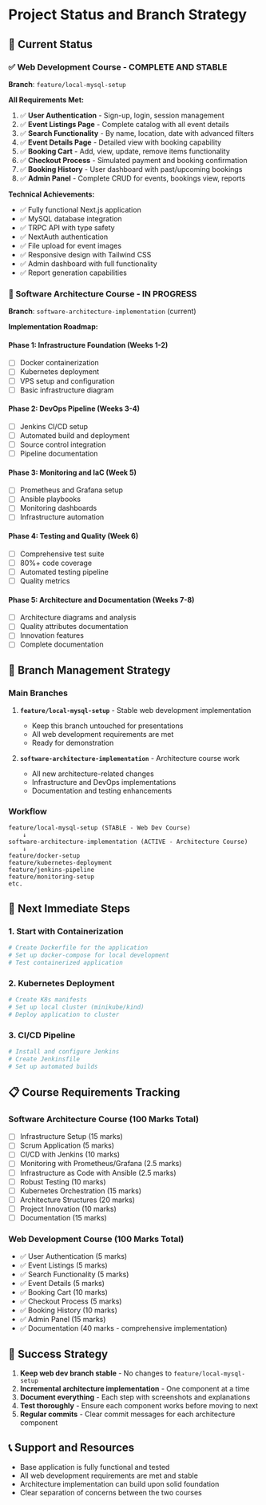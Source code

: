 # Project Status and Branch Strategy

## 🎯 Current Status

### ✅ Web Development Course - COMPLETE AND STABLE
**Branch**: `feature/local-mysql-setup`

**All Requirements Met:**
1. ✅ **User Authentication** - Sign-up, login, session management
2. ✅ **Event Listings Page** - Complete catalog with all event details
3. ✅ **Search Functionality** - By name, location, date with advanced filters
4. ✅ **Event Details Page** - Detailed view with booking capability
5. ✅ **Booking Cart** - Add, view, update, remove items functionality
6. ✅ **Checkout Process** - Simulated payment and booking confirmation
7. ✅ **Booking History** - User dashboard with past/upcoming bookings
8. ✅ **Admin Panel** - Complete CRUD for events, bookings view, reports

**Technical Achievements:**
- ✅ Fully functional Next.js application
- ✅ MySQL database integration
- ✅ TRPC API with type safety
- ✅ NextAuth authentication
- ✅ File upload for event images
- ✅ Responsive design with Tailwind CSS
- ✅ Admin dashboard with full functionality
- ✅ Report generation capabilities

### 🚧 Software Architecture Course - IN PROGRESS
**Branch**: `software-architecture-implementation` (current)

**Implementation Roadmap:**

#### Phase 1: Infrastructure Foundation (Weeks 1-2)
- [ ] Docker containerization
- [ ] Kubernetes deployment
- [ ] VPS setup and configuration
- [ ] Basic infrastructure diagram

#### Phase 2: DevOps Pipeline (Weeks 3-4)
- [ ] Jenkins CI/CD setup
- [ ] Automated build and deployment
- [ ] Source control integration
- [ ] Pipeline documentation

#### Phase 3: Monitoring and IaC (Week 5)
- [ ] Prometheus and Grafana setup
- [ ] Ansible playbooks
- [ ] Monitoring dashboards
- [ ] Infrastructure automation

#### Phase 4: Testing and Quality (Week 6)
- [ ] Comprehensive test suite
- [ ] 80%+ code coverage
- [ ] Automated testing pipeline
- [ ] Quality metrics

#### Phase 5: Architecture and Documentation (Weeks 7-8)
- [ ] Architecture diagrams and analysis
- [ ] Quality attributes documentation
- [ ] Innovation features
- [ ] Complete documentation

## 🔄 Branch Management Strategy

### Main Branches
1. **`feature/local-mysql-setup`** - Stable web development implementation
   - Keep this branch untouched for presentations
   - All web development requirements are met
   - Ready for demonstration

2. **`software-architecture-implementation`** - Architecture course work
   - All new architecture-related changes
   - Infrastructure and DevOps implementations
   - Documentation and testing enhancements

### Workflow
```
feature/local-mysql-setup (STABLE - Web Dev Course)
    ↓
software-architecture-implementation (ACTIVE - Architecture Course)
    ↓
feature/docker-setup
feature/kubernetes-deployment
feature/jenkins-pipeline
feature/monitoring-setup
etc.
```

## 🎯 Next Immediate Steps

### 1. Start with Containerization
```bash
# Create Dockerfile for the application
# Set up docker-compose for local development
# Test containerized application
```

### 2. Kubernetes Deployment
```bash
# Create K8s manifests
# Set up local cluster (minikube/kind)
# Deploy application to cluster
```

### 3. CI/CD Pipeline
```bash
# Install and configure Jenkins
# Create Jenkinsfile
# Set up automated builds
```

## 📋 Course Requirements Tracking

### Software Architecture Course (100 Marks Total)
- [ ] Infrastructure Setup (15 marks)
- [ ] Scrum Application (5 marks)
- [ ] CI/CD with Jenkins (10 marks)
- [ ] Monitoring with Prometheus/Grafana (2.5 marks)
- [ ] Infrastructure as Code with Ansible (2.5 marks)
- [ ] Robust Testing (10 marks)
- [ ] Kubernetes Orchestration (15 marks)
- [ ] Architecture Structures (20 marks)
- [ ] Project Innovation (10 marks)
- [ ] Documentation (15 marks)

### Web Development Course (100 Marks Total)
- ✅ User Authentication (5 marks)
- ✅ Event Listings (5 marks)
- ✅ Search Functionality (5 marks)
- ✅ Event Details (5 marks)
- ✅ Booking Cart (10 marks)
- ✅ Checkout Process (5 marks)
- ✅ Booking History (10 marks)
- ✅ Admin Panel (15 marks)
- ✅ Documentation (40 marks - comprehensive implementation)

## 🚀 Success Strategy

1. **Keep web dev branch stable** - No changes to `feature/local-mysql-setup`
2. **Incremental architecture implementation** - One component at a time
3. **Document everything** - Each step with screenshots and explanations
4. **Test thoroughly** - Ensure each component works before moving to next
5. **Regular commits** - Clear commit messages for each architecture component

## 📞 Support and Resources

- Base application is fully functional and tested
- All web development requirements are met and stable
- Architecture implementation can build upon solid foundation
- Clear separation of concerns between the two courses
